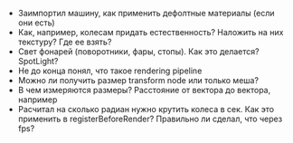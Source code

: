- Заимпортил машину, как применить дефолтные материалы (если они есть)
- Как, например, колесам придать естественность? Наложить на них текстуру? Где ее взять?
- Свет фонарей (поворотники, фары, стопы). Как это делается? SpotLight?
- Не до конца понял, что такое rendering pipeline
- Можно ли получить размер transform node или только меша?
- В чем измеряются размеры? Расстояние от вектора до вектора, например
- Расчитал на сколько радиан нужно крутить колеса в сек. Как это применить в registerBeforeRender? Правильно ли сделал, что через fps?
